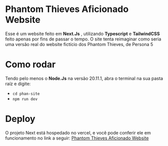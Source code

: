 # Phantom Thieves Aficionado Website
Esse é um website feito em **Next.Js** , utilizando **Typescript** e **TailwindCSS** feito apenas por fins de passar o tempo.
O site tenta reimaginar como seria uma versão real do website fictício dos Phantom Thieves, de Persona 5

# Como rodar
Tendo pelo menos o **Node.Js** na versão 20.11.1, abra o terminal na sua pasta raíz e digite:
* ``` cd phan-site ```
* ``` npm run dev ```

# Deploy
O projeto Next está hospedado no vercel, e você pode conferir ele em funcionamento no link a seguir:
[Phantom Thieves Aficionado Website](https://phan-site-lrlprk883-xbarcos.vercel.app/)
